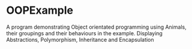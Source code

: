 # OOPExample

A program demonstrating Object orientated programming using Animals, their groupings and their behaviours in the example. 
Displaying Abstractions, Polymorphism, Inheritance and Encapsulation
